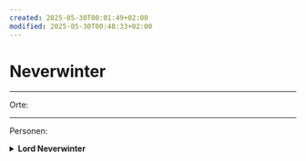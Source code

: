 ```yaml
---
created: 2025-05-30T00:01:49+02:00
modified: 2025-05-30T00:48:33+02:00
---
```


# Neverwinter

* * *

Orte:


* * *

Personen:
	<details><summary><strong>Lord Neverwinter</strong></summary>wir haben in Session 5 einen versiegelten Brief für ihn von Anders erhalten.</details>
